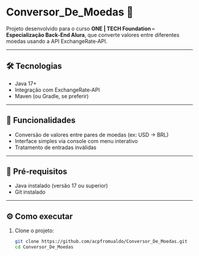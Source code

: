 # Conversor_De_Moedas 💱

Projeto desenvolvido para o curso **ONE | TECH Foundation – Especialização Back‑End Alura**, que converte valores entre diferentes moedas usando a API ExchangeRate‑API.

---

## 🛠️ Tecnologias

- Java 17+
- Integração com ExchangeRate‑API
- Maven (ou Gradle, se preferir)

---

## 🚀 Funcionalidades

- Conversão de valores entre pares de moedas (ex: USD → BRL)
- Interface simples via console com menu interativo
- Tratamento de entradas inválidas

---

## 🧩 Pré‑requisitos

- Java instalado (versão 17 ou superior)
- Git instalado

---

## ⚙️ Como executar

1. Clone o projeto:
   ```bash
   git clone https://github.com/acpfromualdo/Conversor_De_Moedas.git
   cd Conversor_De_Moedas
